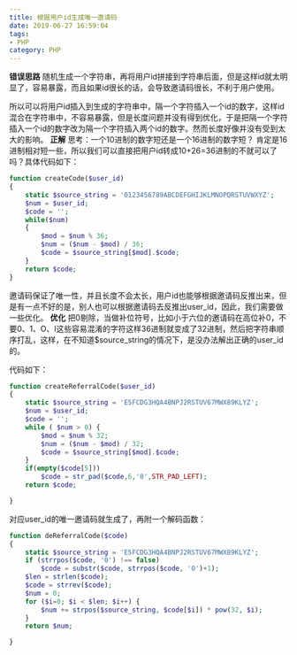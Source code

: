 ```yaml
---
title: 根据用户id生成唯一邀请码
date: 2019-06-27 16:59:04
tags:
- PHP
category: PHP
---
```


**错误思路**
随机生成一个字符串，再将用户id拼接到字符串后面，但是这样id就太明显了，容易暴露，而且如果id很长的话，会导致邀请码很长，不利于用户使用。

所以可以将用户id插入到生成的字符串中，隔一个字符插入一个id的数字，这样id混合在字符串中，不容易暴露，但是长度问题并没有得到优化，于是把隔一个字符插入一个id的数字改为隔一个字符插入两个id的数字。然而长度好像并没有受到太大的影响。
**正解**
思考：一个10进制的数字短还是一个16进制的数字短？
肯定是16进制相对短一些，所以我们可以直接把用户id转成10+26=36进制的不就可以了吗？具体代码如下：
```php
function createCode($user_id)
{
    static $source_string = '0123456789ABCDEFGHIJKLMNOPQRSTUVWXYZ';
    $num = $user_id;
    $code = '';
    while($num)
    {
        $mod = $num % 36;  
        $num = ($num - $mod) / 36;
        $code = $source_string[$mod].$code;
    }
    return $code;
}
```
邀请码保证了唯一性，并且长度不会太长，用户id也能够根据邀请码反推出来，但是有一点不好的是，别人也可以根据邀请码去反推出user_id，因此，我们需要做一些优化。
**优化**
把0剔除，当做补位符号，比如小于六位的邀请码在高位补0，不要0、1、O、I这些容易混淆的字符这样36进制就变成了32进制，然后把字符串顺序打乱，这样，在不知道$source_string的情况下，是没办法解出正确的user_id的。

代码如下：
```php
function createReferralCode($user_id) 
{
	static $source_string = 'E5FCDG3HQA4BNPJ2RSTUV67MWX89KLYZ';
	$num = $user_id;
	$code = '';
	while ( $num > 0) {
		$mod = $num % 32;
		$num = ($num - $mod) / 32;
		$code = $source_string[$mod].$code;
	}
	if(empty($code[5]))
		$code = str_pad($code,6,'0',STR_PAD_LEFT);
	return $code;

}
```
对应user_id的唯一邀请码就生成了，再附一个解码函数：
```php
function deReferralCode($code) 
{
	static $source_string = 'E5FCDG3HQA4BNPJ2RSTUV67MWX89KLYZ';
	if (strrpos($code, '0') !== false)
		$code = substr($code, strrpos($code, '0')+1);
	$len = strlen($code);
	$code = strrev($code);
	$num = 0;
	for ($i=0; $i < $len; $i++) {
		$num += strpos($source_string, $code[$i]) * pow(32, $i);
	}
	return $num;

}
```
